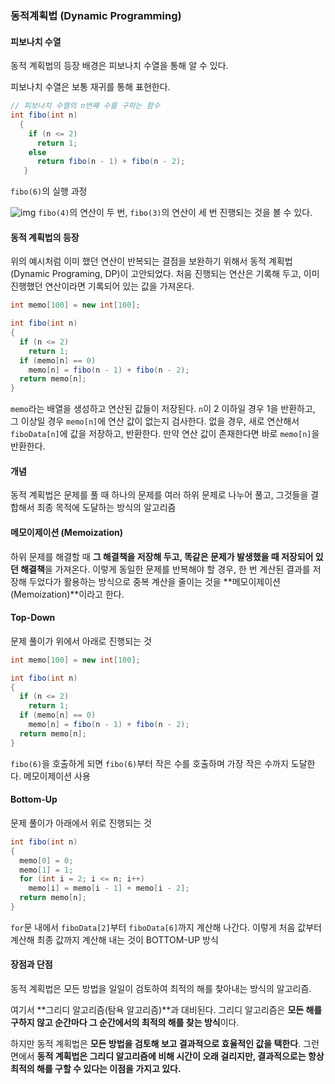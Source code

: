 ### 동적계획법 (Dynamic Programming)

#### 피보나치 수열

동적 계획법의 등장 배경은 피보나치 수열을 통해 알 수 있다.

피보나치 수열은 보통 재귀를 통해 표현한다. 

```java
// 피보나치 수열의 n번째 수를 구하는 함수
int fibo(int n)
  {
    if (n <= 2)
      return 1;
    else
      return fibo(n - 1) + fibo(n - 2);
   }
```

`fibo(6)`의 실행 과정

![img](https://media.vlpt.us/images/chelsea/post/627c053e-8a71-48e7-b0b2-7b8d327963a2/%E1%84%8C%E1%85%A2%E1%84%80%E1%85%B1%E1%84%91%E1%85%B5%E1%84%87%E1%85%A9.gif)
`fibo(4)`의 연산이 두 번, `fibo(3)`의 연산이 세 번 진행되는 것을 볼 수 있다. 



#### 동적 계획법의 등장

위의 예시처럼 이미 했던 연산이 반복되는 결점을 보완하기 위해서 동적 계획법(Dynamic Programing, DP)이 고안되었다. 처음 진행되는 연산은 기록해 두고, 이미 진행했던 연산이라면 기록되어 있는 값을 가져온다.

```java
int memo[100] = new int[100];

int fibo(int n)
{
  if (n <= 2) 
    return 1;
  if (memo[n] == 0)
    memo[n] = fibo(n - 1) + fibo(n - 2);
  return memo[n];
}
```

`memo`라는 배열을 생성하고 연산된 값들이 저장된다. `n`이 2 이하일 경우 1을 반환하고, 그 이상일 경우 `memo[n]`에 연산 값이 없는지 검사한다. 없을 경우, 새로 연산해서 `fiboData[n]`에 값을 저장하고, 반환한다. 만약 연산 값이 존재한다면 바로 `memo[n]`을 반환한다. 



#### 개념

동적 계획법은 문제를 풀 때 하나의 문제를 여러 하위 문제로 나누어 풀고, 그것들을 결합해서 최종 목적에 도달하는 방식의 알고리즘



#### 메모이제이션 (Memoization)

하위 문제를 해결할 때 **그 해결책을 저장해 두고, 똑같은 문제가 발생했을 때 저장되어 있던 해결책**을 가져온다. 이렇게 동일한 문제를 반복해야 할 경우, 한 번 계산된 결과를 저장해 두었다가 활용하는 방식으로 중복 계산을 줄이는 것을 **메모이제이션(Memoization)**이라고 한다.



#### Top-Down

문제 풀이가 위에서 아래로 진행되는 것

```java
int memo[100] = new int[100];

int fibo(int n)
{
  if (n <= 2) 
    return 1;
  if (memo[n] == 0)
    memo[n] = fibo(n - 1) + fibo(n - 2);
  return memo[n];
}
```

`fibo(6)`을 호출하게 되면 `fibo(6)`부터 작은 수를 호출하며 가장 작은 수까지 도달한다. 메모이제이션 사용



#### Bottom-Up

문제 풀이가 아래에서 위로 진행되는 것

```java
int fibo(int n)
{
  memo[0] = 0;
  memo[1] = 1;
  for (int i = 2; i <= n; i++)
    memo[i] = memo[i - 1] + memo[i - 2];
  return memo[n];
}
```

 `for`문 내에서 `fiboData[2]`부터 `fiboData[6]`까지 계산해 나간다. 이렇게 처음 값부터 계산해 최종 값까지 계산해 내는 것이 BOTTOM-UP 방식



#### 장점과 단점

동적 계획법은 모든 방법을 일일이 검토하여 최적의 해를 찾아내는 방식의 알고리즘. 

여기서 **그리디 알고리즘(탐욕 알고리즘)**과 대비된다. 그리디 알고리즘은 **모든 해를 구하지 않고 순간마다 그 순간에서의 최적의 해를 찾는 방식**이다. 

하지만 동적 계획법은 **모든 방법을 검토해 보고 결과적으로 효율적인 값을 택한다**. 그런 면에서 **동적 계획법은 그리디 알고리즘에 비해 시간이 오래 걸리지만, 결과적으로는 항상 최적의 해를 구할 수 있다는 이점을 가지고 있다.**


